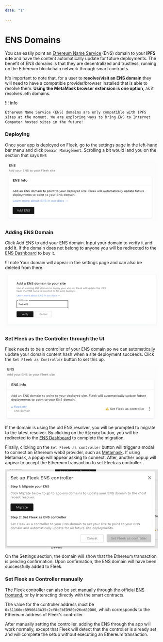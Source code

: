 ```yaml
---
date: "1"

---
```

# ENS Domains

You can easily point an [Ethereum Name Service](https://ens.domains/) (ENS) domain to your **IPFS site** and have the content automatically update for future deployments. The benefit of ENS domains is that they are decentralized and trustless, running on the Ethereum blockchain network through smart contracts. 

It's important to note that, for a user to **resolve/visit an ENS domain** they will need to have a compatible provider/browser installed that is able to resolve them. **Using the MetaMask browser extension is one option**, as it resolves .eth domains.

!!! info

    Ethereum Name Service (ENS) domains are only compatible with IPFS sites at the moment. We are exploring ways to bring ENS to Internet Computer hosted sites in the future!

### Deploying

Once your app is deployed on Fleek, go to the settings page in the left-hand bar menu and click `Domain Management`. Scrolling a bit would land you on the section that says `ENS`

![](imgs/ens1.png)


### Adding ENS Domain

Click Add ENS to add your ENS domain. Input your domain to verify it and add it. If the domain does not belong to anyone you will be redirected to the [ENS Dashboard](https://app.ens.domains) to buy it.

!!! note
    Your domain will appear in the settings page and can also be deleted from there.

![](imgs/ens2.png)

### Set Fleek as the Controller through the UI

Fleek needs to be a controller of your ENS domain so we can automatically update your domain content hash when a site deployment succeeds. Click the `Set Fleek as Controller` button to set this up.

![](imgs/ens3.png)

If the domain is using the old ENS resolver, you will be prompted to migrate to the latest resolver. By clicking on the `Migrate` button, you will be redirected to the [ENS Dashboard](https://app.ens.domains) to complete the migration.

Finally, clicking on the `Set Fleek as controller` button will trigger a modal to connect an Ethereum web3 provider, such as [Metamask](https://metamask.io/). If using Metamask, a popup will appear asking to connect. After, another popup will appear to accept the Ethereum transaction to set Fleek as controller.

![](imgs/ens4.png)

On the Settings section, the domain will show that the Ethereum transaction is pending confirmation. Upon confirmation, the ENS domain will have been successfully added to Fleek. 

### Set Fleek as Controller manually
The Fleek controller can also be set manually through the official [ENS frontend](https://app.ens.domains), or by interacting directly with the smart contracts.

The value for the controller address must be `0x31166ec8996643A35c2cf8cEbED980e26cd89D06`, which corresponds to the Ethereum address of Fleek's controller.

After manually setting the controller, adding the ENS through the app will work normally, except that Fleek will detect that the controller is already set and will complete the setup without executing an Ethereum transaction.